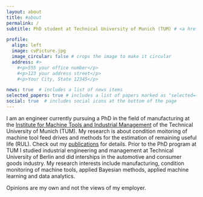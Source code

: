 ```yaml
---
layout: about
title: #about
permalink: /
subtitle: PhD student at Technical University of Munich (TUM) # <a href='https://www.mec.ed.tum.de/en/iwb/homepage/'>Technical University of Munich (TUM)</a>

profile:
  align: left
  image: cvPicture.jpg
  image_circular: false # crops the image to make it circular
  address: #>
    #<p>555 your office number</p>
    #<p>123 your address street</p>
    #<p>Your City, State 12345</p>

news: true  # includes a list of news items
selected_papers: true # includes a list of papers marked as "selected={true}"
social: true  # includes social icons at the bottom of the page
---
```


I am an engineer currently pursuing a PhD in the field of manufacturing at the [Institute for Machine Tools and Industrial Management](https://www.mec.ed.tum.de/en/iwb/homepage/) of the Technical University of Munich (TUM). My research is about condition moitoring of machine tool feed drives and methods for the estimation of remaining useful life (RUL). Check out my [publications](/publications/) for details. Prior to the PhD program at TUM I studied industrial engineering and management at Technical University of Berlin and did interships in the automotive and consumer goods industry. 
My research interests include manufacturing, condition monitoring of machine tools, applied Bayesian methods, applied machine learning and data analytics.  

Opinions are my own and not the views of my employer.